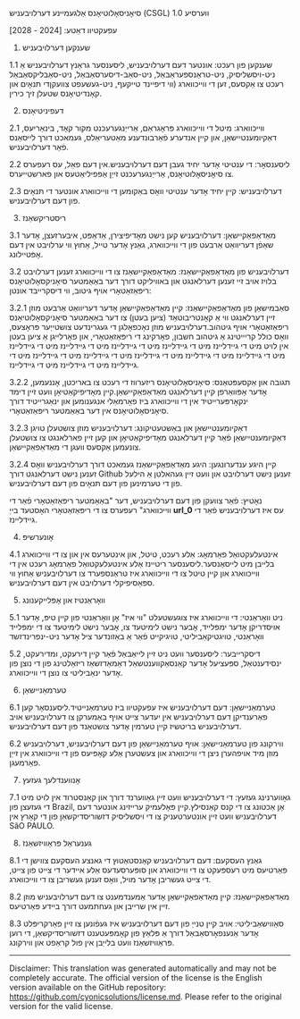 סיאָניסאָלוטיאָנס אַלגעמיינע דערלויבעניש (CSGL)
ווערסיע 1.0

עפעקטיוו דאַטע: [2024 - 2028]

1. שענקען דערלויבעניש

1.1 שענקען פון רעכט: אונטער דעם דערלויבעניש, ליסענסער גראַנץ דערלויבעניש אַ ניט-ויסשליסיק, ניט-טראַנספעראַבאַל, ניט-סאַב-דיסערסאַבאַל, ניט-סאַבליקסאַבאַל רעכט צו אַקסעס, זען די ווייכווארג (ווי דיפיינד טייקעף, ניט-געשעפט צוועקןדי תּנאָים און קאָנדיטיאָנס שטעלן זיך כירין.

2. דעפיניטיאָנס

2.1 ווייכווארג: מיטל די ווייכווארג פּראָגראַם, אַרייַנגערעכנט מקור קאָד, בינאַריעס, דאַקיומענטיישאַן, און קיין אנדערע פֿאַרבונדענע מאַטעריאַלס, געמאכט דורך לייסאַנס פֿאַר דערלויבעניש.

2.2 ליסענסאָר: די ענטיטי אָדער יחיד געבן דעם דערלויבעניש.אין דעם פאַל, עס רעפערס צו סיאָניסאָלוטיאָנס, אַרייַנגערעכנט זייַן אַפפיליאַטעס און פארשטייערס.

2.3 דערלויבעניש: קיין יחיד אָדער ענטיטי וואָס באַקומען די ווייכווארג אונטער די תּנאָים פון דעם דערלויבעניש.

3. ריסטריקשאַנז

3.1 מאַדאַפאַקיישאַן: דערלויבעניש קען נישט מאָדיפיצירן, אַדאַפּט, איבערזעצן, אָדער שאַפֿן דעריוואַט אַרבעט פון די ווייכווארג, גאַנץ אָדער טייל, אַחוץ ווי ערלויבט אין דעם אָפּטיילונג.

3.2 דערלויבעניש פון מאַדאַפאַקיישאַנז: מאַדאַפאַקיישאַנז צו די ווייכווארג זענען דערלויבט בלויז אויב זיי זענען דערלאנגט און באוויליקט דורך דער באַאַמטער סיאָניקסאָלוטיאָנס ריפּאַזאַטאָרי אויף גיטוב, ווי דיסקרייבד אונטן:

3.2.1 סאַבמישאַן פון מאַדאַפאַקיישאַנז: קיין מאַדאַפאַקיישאַן אָדער דעריוואַט אַרבעט מוזן זיין דערלאנגט ווי אַ קאָנטריבוטאַד (ציען בעטן) צו דער באַאַמטער סיאָניקסאָלוטיאָנס ריפּאַזאַטאָרי אויף גיטהוב.דערלויבעניש מוזן נאָכפאָלגן די געגרינדעט צושטייַער פּראָצעס, וואָס כולל קריייטינג אַ גיטהוב חשבון, פאָרקינג די ריפּאַזאַטאָרי, און פאָרלייגן אַ ציען בעטן אין לויט מיט די גיידליינז מיט די גיידליינז מיט די גיידליינז מיט די גיידליינז מיט די גיידליינז מיט די גיידליינז מיט די גיידליינז מיט די גיידליינז מיט די גיידליינז מיט די גיידליינז מיט די גיידליינז מיט די גיידליינז מיט די גיידליינז.

3.2.2 תגובה און אַקסעפּטאַנס: סיאָניסאָלוטיאָנס ריזערווז די רעכט צו באריכטן, אָננעמען, אָדער אָפּוואַרפן קיין דערלאנגט מאַדאַפאַקיישאַן.קיין מאָדיפיקאַטיאָן וועט זיין דימד ינקאָרפּערייטיד אין די ווייכווארג ביז פאָרמאַלי אנגענומען און ינאַגרייטיד דורך סיאָניסאָלוטיאָנס אין דער באַאַמטער ריפּאַזאַטאָרי.

3.2.3 דאַקיומענטיישאַן און באַשטעטיקונג: דערלויבעניש מוזן צושטעלן טויגן דאַקיומענטיישאַן פֿאַר קיין דערלאנגט מאָדיפיקאַטיאָן און קען זיין פארלאנגט צו צושטעלן צונעמען אַקסעס וועגן די מאַדאַפאַקיישאַן.

3.2.4 קיין היגע ענדערונגען: היגע מאַדאַפאַקיישאַנז געמאכט דורך דערלויבעניש וואָס זענען נישט דערלאנגט דורך Github זענען נישט דערלויבט און וועט זיין געהאלטן אַ הילעל פון די טערמינען פון דעם תּנאָים פון דעם דערלויבעניש.

נאָטיץ: פֿאַר צוועקן פון דעם דערלויבעניש, דער "באַאַמטער ריפּאַזאַטאָרי פֿאַר די ווייכווארג" רעפערס צו די ריפּאַזאַטאָרי האָסטעד בייַ __url_0__ עס איז דערלויבעניש פֿאַר די גיידליינז.

4. אָונערשיפּ

4.1 אינטעלעקטואַל פאַרמאָג: אַלע רעכט, טיטל, און אינטערעס אין און צו די ווייכווארג בלייבן מיט לייסאַנסער.ליסענסער ריטיינז אַלע אינטעלעקטואַל פאַרמאָג רעכט אין די ווייכווארג און קיין טיטל צו די ווייכווארג איז טראַנספערד צו דערלויבעניש אַחוץ ווי ספּאַסיפיקלי דערלויבט אין דעם דערלויבעניש.

5. וואָראַנטיז און אָפּלייקענונג

5.1 ניט וואָראַנטי: די ווייכווארג איז צוגעשטעלט "ווי איז" אָן וואָראַנטי פון קיין טיפּ, אָדער אויסדריקן אָדער ימפּלייד, אָבער נישט לימיטעד צו, אָבער נישט לימיטעד צו די ימפּלייד וואָראַנטי, טויגטיקאַביליטי, טויגיקייט פֿאַר אַ באַזונדער ציל אָדער ניט-ינפרינדזשד

5.2 דיסקרייבער: ליסענסער וועט ניט זיין לייאַבאַל פֿאַר קיין דירעקט, ומדירעקט, ינסידענטאַל, ספּעציעל אָדער קאַנסאַקווענטשאַל דאַמאַדזשאַז ריזאַלטינג פון די נוצן פון אָדער ינאַביליטי צו נוצן די ווייכווארג.

6. טערמאַניישאַן

6.1 טערמאַניישאַן: דעם דערלויבעניש איז עפעקטיוו ביז טערמאַנייטיד.ליסענסאָר קען פאַרענדיקן דעם דערלויבעניש אין יעדער צייט אויף באַמערקן צו דערלויבעניש אויב דערלויבעניש בריטשיז קיין טערמין אָדער צושטאַנד פון דעם דערלויבעניש.

6.2 ווירקונג פון טערמאַניישאַן: אויף טערמאַניישאַן פון דעם דערלויבעניש, דערלויבעניש מוזן מיד אויפהערן ניצן די ווייכווארג און צעשטערן אַלע קאָפּיעס פון די ווייכווארג אין זייַן פאַרמעגן.

7. אָנווענדלעך געזעץ

7.1 גאָווערנינג געזעץ: די דערלויבעניש וועט זיין גאַווערנד דורך און קאַנסטרוד אין לויט מיט די געזעצן פון Brazil, אָן אַכטונג צו די קנס קאַנסילץ.קיין פּאָלעמיק ערייזינג אונטער דעם דערלויבעניש וועט זיין אונטערטעניק צו די ויסשליסיק דזשוריסדיקשאַן פון די קאָרץ אין SãO PAULO.

8. גענעראַל פּראַוויזשאַנז

8.1 גאַנץ העסקעם: דעם דערלויבעניש קאַנסטאַטוץ די גאנצע העסקעם צווישן די פּאַרטיעס מיט רעספּעקט צו די ווייכווארג און סופּערסעדעס אַלע איידער די צייט פון צייט, די צייט געשריבן אָדער מויל, וואָס זענען געשריבן צו די ווייכווארג.

8.2 מאַדאַפאַקיישאַנז: קיין מאַדאַפאַקיישאַן אָדער אַמענדמענט צו דעם דערלויבעניש מוזן זיין אין שרייבן און געחתמעט דורך ביידע פּאַרטיעס.

8.3 סאַווישאַביליטי: אויב קיין טנייַ פון דעם דערלויבעניש איז געפֿונען צו זיין פאַרקריפּלט אָדער אַנענפאָרסאַבאַל דורך אַ פּלאַץ פון קאָמפּעטענט דזשוריסדיקשאַן, די רוען פּראַוויזשאַנז וועט בלייַבן אין פול קראַפט און ווירקונג.

---
Disclaimer: This translation was generated automatically and may not be completely accurate. The official version of the license is the English version available on the GitHub repository: https://github.com/cyonicsolutions/license.md. Please refer to the original version for the valid license.
